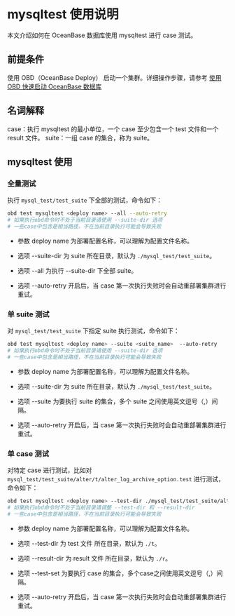 # mysqltest 使用说明

本文介绍如何在 OceanBase 数据库使用 mysqltest 进行 case 测试。

## 前提条件

使用 OBD（OceanBase Deploy） 启动一个集群。详细操作步骤，请参考 [使用 OBD 快速启动 OceanBase 数据库](https://github.com/oceanbase/obdeploy#%E5%BF%AB%E9%80%9F%E5%90%AF%E5%8A%A8-oceanbase-%E6%95%B0%E6%8D%AE%E5%BA%93)

## 名词解释

case：执行 mysqltest 的最小单位，一个 case 至少包含一个 test 文件和一个 result 文件。
suite：一组 case 的集合，称为 suite。

## mysqltest 使用

### 全量测试

执行 `mysql_test/test_suite` 下全部的测试，命令如下：

```bash
obd test mysqltest <deploy name> --all --auto-retry
# 如果执行obd命令时不处于当前目录请使用 --suite-dir 选项
# 一些case中包含是相当路径，不在当前目录执行可能会导致失败
```

* 参数 deploy name 为部署配置名称，可以理解为配置文件名称。

* 选项 --suite-dir 为 suite 所在目录，默认为 `./mysql_test/test_suite`。

* 选项 --all 为执行 --suite-dir 下全部 suite。

* 选项 --auto-retry 开启后，当 case 第一次执行失败时会自动重部署集群进行重试。

### 单 suite 测试

对 `mysql_test/test_suite` 下指定 suite 执行测试，命令如下：

```bash
obd test mysqltest <deploy name> --suite <suite_name>  --auto-retry
# 如果执行obd命令时不处于当前目录请使用 --suite-dir 选项
# 一些case中包含是相当路径，不在当前目录执行可能会导致失败
```

* 参数 deploy name 为部署配置名称，可以理解为配置文件名称。

* 选项 --suite-dir 为 suite 所在目录，默认为 `./mysql_test/test_suite`。

* 选项 --suite 为要执行 suite 的集合，多个 suite 之间使用英文逗号（,）间隔。

* 选项 --auto-retry 开启后，当 case 第一次执行失败时会自动重部署集群进行重试。

### 单 case 测试

对特定 case 进行测试，比如对 `mysql_test/test_suite/alter/t/alter_log_archive_option.test` 进行测试，命令如下：

```bash
obd test mysqltest <deploy name> --test-dir ./mysql_test/test_suite/alter/t --result-dir ./mysql_test/test_suite/alter/r --test-set alter_log_archive_option --auto-retry
# 如果执行obd命令时不处于当前目录请调整 --test-dir 和 --result-dir
# 一些case中包含是相当路径，不在当前目录执行可能会导致失败
```

* 参数 deploy name 为部署配置名称，可以理解为配置文件名称。

* 选项 --test-dir 为 test 文件 所在目录，默认为 `./t`。

* 选项 --result-dir 为 result 文件 所在目录，默认为 `./r`。

* 选项 --test-set 为要执行 case 的集合，多个case之间使用英文逗号（,）间隔。

* 选项 --auto-retry 开启后，当 case 第一次执行失败时会自动重部署集群进行重试。
